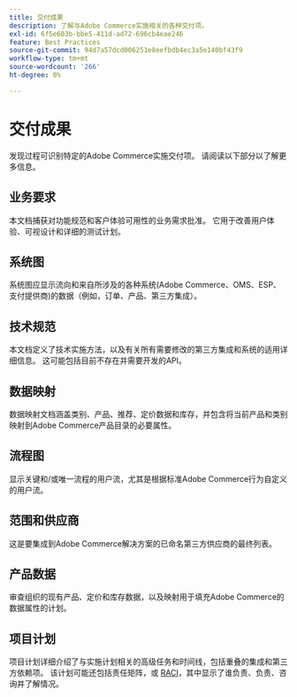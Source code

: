 ```yaml
---
title: 交付成果
description: 了解与Adobe Commerce实施相关的各种交付项。
exl-id: 6f5e603b-bbe5-411d-ad72-696cb4eae246
feature: Best Practices
source-git-commit: 94d7a57dcd006251e8eefbdb4ec3a5e140bf43f9
workflow-type: tm+mt
source-wordcount: '266'
ht-degree: 0%

---
```


# 交付成果

发现过程可识别特定的Adobe Commerce实施交付项。 请阅读以下部分以了解更多信息。

## 业务要求

本文档捕获对功能规范和客户体验可用性的业务需求批准。 它用于改善用户体验、可视设计和详细的测试计划。

## 系统图

系统图应显示流向和来自所涉及的各种系统(Adobe Commerce、OMS、ESP、支付提供商)的数据（例如，订单、产品、第三方集成）。

## 技术规范

本文档定义了技术实施方法，以及有关所有需要修改的第三方集成和系统的适用详细信息。 这可能包括目前不存在并需要开发的API。

## 数据映射

数据映射文档涵盖类别、产品、推荐、定价数据和库存，并包含将当前产品和类别映射到Adobe Commerce产品目录的必要属性。

## 流程图

显示关键和/或唯一流程的用户流，尤其是根据标准Adobe Commerce行为自定义的用户流。

## 范围和供应商

这是要集成到Adobe Commerce解决方案的已命名第三方供应商的最终列表。

## 产品数据

审查组织的现有产品、定价和库存数据，以及映射用于填充Adobe Commerce的数据属性的计划。

## 项目计划

项目计划详细介绍了与实施计划相关的高级任务和时间线，包括重叠的集成和第三方依赖项。 该计划可能还包括责任矩阵，或 [RACI](../planning/ownership.md)，其中显示了谁负责、负责、咨询并了解情况。
